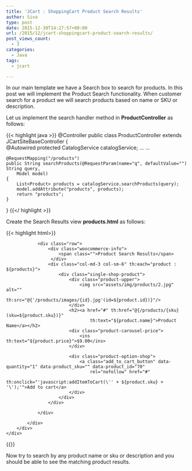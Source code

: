 ```yaml
---
title: 'JCart : ShoppingCart Product Search Results'
author: Siva
type: post
date: 2015-12-30T14:27:57+00:00
url: /2015/12/jcart-shoppingcart-product-search-results/
post_views_count:
  - 3
categories:
  - Java
tags:
  - jcart

---
```

In our main template we have a Search box to search for products. In this post we will implement the Product Search functionality. When customer search for a product we will search products based on name or SKU or description.

Let us implement the search handler method in **ProductController** as follows:

{{< highlight java >}}
@Controller
public class ProductController extends JCartSiteBaseController
{	
	@Autowired 
	protected CatalogService catalogService;
	...
	...
	
	@RequestMapping("/products")
	public String searchProducts(@RequestParam(name="q", defaultValue="") String query, 
	    Model model)
	{
		List<Product> products = catalogService.searchProducts(query);
		model.addAttribute("products", products);
		return "products";
	}
	
}
{{</ highlight >}}

Create the Search Results view **products.html** as follows:

{{< highlight html>}}
<!DOCTYPE html>
<html xmlns="http://www.w3.org/1999/xhtml" 
	  xmlns:th="http://www.thymeleaf.org"
	  xmlns:sec="http://www.thymeleaf.org/thymeleaf-extras-springsecurity3"
      layout:decorator="layout/mainLayout">
      
<head>
	<title>Product Search Results</title>
</head>
<body>
	<div layout:fragment="content">
		<div class="single-product-area">
			<div class="zigzag-bottom"></div>
			<div class="container">
				
				<div class="row">
					<div class="woocommerce-info"> 
						<span class="">Product Search Results</span>
					 </div>
					<div class="col-md-3 col-sm-6" th:each="product : ${products}">
						<div class="single-shop-product">
							<div class="product-upper">
								<img src="assets/img/products/2.jpg" alt="" 
										th:src="@{'/products/images/{id}.jpg'(id=${product.id})}"/>
							</div>
							<h2><a href="#" th:href="@{/products/{sku}(sku=${product.sku})}" 
									th:text="${product.name}">Product Name</a></h2>
							<div class="product-carousel-price">
								<ins th:text="${product.price}">$9.00</ins>
							</div>  
							
							<div class="product-option-shop">
								<a class="add_to_cart_button" data-quantity="1" data-product_sku="" data-product_id="70" 
									rel="nofollow" href="#"
									th:onclick="'javascript:addItemToCart(\'' + ${product.sku} + '\');'">Add to cart</a>
							</div>
						</div>
					</div>
					
				</div>
				
			</div>
		</div>
	</div>
	
</body>    
</html>
{{</ highlight >}}

Now try to search by any product name or sku or description and you should be able to see the matching product results.
